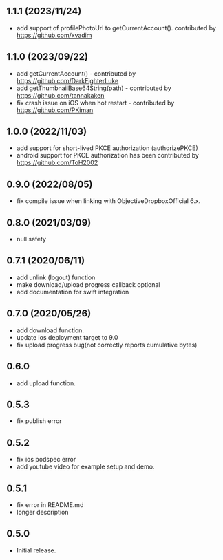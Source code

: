 ## 1.1.1  (2023/11/24)
* add support of profilePhotoUrl to getCurrentAccount(). contributed by https://github.com/xvadim

## 1.1.0  (2023/09/22)
* add getCurrentAccount() - contributed by https://github.com/DarkFighterLuke
* add getThumbnailBase64String(path) - contributed by https://github.com/tannakaken
* fix crash issue on iOS when hot restart - contributed by https://github.com/PKiman

## 1.0.0  (2022/11/03)

* add support for short-lived PKCE authorization (authorizePKCE)
* android support for PKCE authorization has been contributed by https://github.com/ToH2002

## 0.9.0  (2022/08/05)

* fix compile issue when linking with ObjectiveDropboxOfficial 6.x.

## 0.8.0  (2021/03/09)

* null safety

## 0.7.1  (2020/06/11)

* add unlink (logout) function
* make download/upload progress callback optional
* add documentation for swift integration

## 0.7.0  (2020/05/26)

* add download function.
* update ios deployment target to 9.0
* fix upload progress bug(not correctly reports cumulative bytes)

## 0.6.0

* add upload function.

## 0.5.3

* fix publish error

## 0.5.2

* fix ios podspec error
* add youtube video for example setup and demo.


## 0.5.1

* fix error in README.md
* longer description


## 0.5.0

* Initial release.
